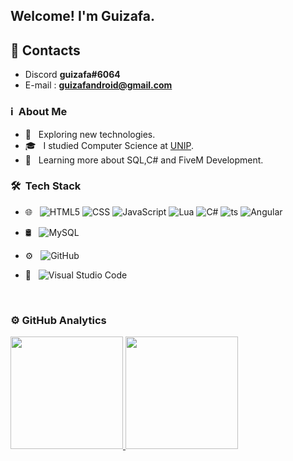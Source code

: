 <h2> Welcome! I'm Guizafa.</h2>

  ## 👤 Contacts
- Discord **guizafa#6064**
- E-mail : **guizafandroid@gmail.com**
<h3> ℹ️ &nbsp;About Me </h3>

- 🤔 &nbsp; Exploring new technologies.
- 🎓 &nbsp; I studied Computer Science at <a href="https://unip.br/">UNIP</a>.
- 🌱 &nbsp; Learning more about  SQL,C# and FiveM Development.

<h3> 🛠 &nbsp;Tech Stack</h3>

- 🌐 &nbsp;
  ![HTML5](https://img.shields.io/badge/-HTML5-333333?style=flat&logo=HTML5)
  ![CSS](https://img.shields.io/badge/-CSS-333333?style=flat&logo=CSS3&logoColor=1572B6)
  ![JavaScript](https://img.shields.io/badge/-JavaScript-333333?style=flat&logo=javascript)
  ![Lua](https://img.shields.io/badge/-Lua-333333?style=flat&logo=lua)
  ![C#](https://img.shields.io/badge/-C%23-333333?style=flat&logo=c-sharp&logoColor=4bc425)
  ![ts](https://badgen.net/badge/-/TypeScript?icon=typescript&label&labelColor=blue&color=333333)
  ![Angular](https://img.shields.io/badge/-Angular-333333?logo=angular&logoColor=red)

- 🛢 &nbsp;
  ![MySQL](https://img.shields.io/badge/-MySQL-333333?style=flat&logo=mysql)
- ⚙️ &nbsp;
  ![GitHub](https://img.shields.io/badge/-GitHub-333333?style=flat&logo=github)
- 🔧 &nbsp;
  ![Visual Studio Code](https://img.shields.io/badge/-Visual%20Studio%20Code-333333?style=flat&logo=visual-studio-code&logoColor=007ACC)
<br/>

<h3> ⚙️  GitHub Analytics </h3>
  
<a href="https://github.com/guizafa">
  <img height="180em" src="https://github-readme-stats.vercel.app/api?username=guizafa&theme=react&show_icons=true" style"max-width: 100%;" />
  <img height="180em" src="https://github-readme-stats.vercel.app/api/top-langs/?username=guizafa&theme=react&layout=compact" style"max-width: 100%;" />
</a>

<br/>
